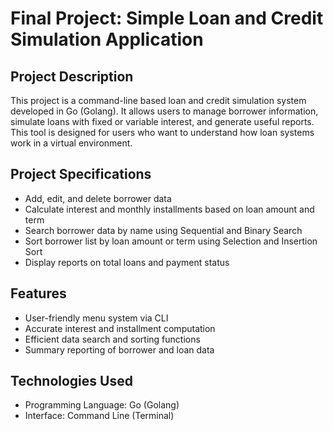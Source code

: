 # Final Project: Simple Loan and Credit Simulation Application

## Project Description
This project is a command-line based loan and credit simulation system developed in Go (Golang). It allows users to manage borrower information, simulate loans with fixed or variable interest, and generate useful reports. This tool is designed for users who want to understand how loan systems work in a virtual environment.

## Project Specifications
- Add, edit, and delete borrower data
- Calculate interest and monthly installments based on loan amount and term
- Search borrower data by name using Sequential and Binary Search
- Sort borrower list by loan amount or term using Selection and Insertion Sort
- Display reports on total loans and payment status

## Features
- User-friendly menu system via CLI
- Accurate interest and installment computation
- Efficient data search and sorting functions
- Summary reporting of borrower and loan data

## Technologies Used
- Programming Language: Go (Golang)
- Interface: Command Line (Terminal)
